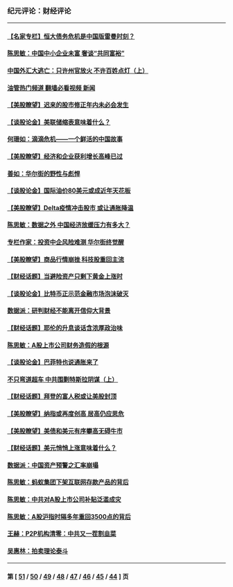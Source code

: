 ### 纪元评论：财经评论
---
#### [【名家专栏】恒大债务危机是中国版雷曼时刻？](../../pages/nsc1026/n13242613.md?09190330) 
#### [陈思敏：中国中小企业未富 奢谈“共同富裕”](../../pages/nsc1026/n13241213.md?09190330) 
#### [中国外汇大逃亡：只许州官放火 不许百姓点灯（上）](../../pages/nsc1026/n13228773.md?09190330) 
#### [油管热门频道 翻墙必看视频 新闻](ok?09190330)
#### [【美股瞭望】迟来的股市修正年内未必会发生](../../pages/nsc1026/n13223100.md?09190330) 
#### [【谈股论金】美联储缩表意味着什么？](../../pages/nsc1026/n13174610.md?09190330) 
#### [何珊如：滴滴危机——一个鲜活的中国故事](../../pages/nsc1026/n13151962.md?09190330) 
#### [【美股瞭望】经济和企业获利增长高峰已过](../../pages/nsc1026/n13134466.md?09190330) 
#### [善如：华尔街的野性与彪悍](../../pages/nsc1026/n13112664.md?09190330) 
#### [【谈股论金】国际油价80美元或成近年天花板](../../pages/nsc1026/n13108524.md?09190330) 
#### [【美股瞭望】Delta疫情冲击股市 或让通胀降温](../../pages/nsc1026/n13100297.md?09190330) 
#### [陈思敏：数据之外 中国经济放缓压力有多大？](../../pages/nsc1026/n13085576.md?09190330) 
#### [专栏作家：投资中企风险难测 华尔街终觉醒](../../pages/nsc1026/n13079366.md?09190330) 
#### [【美股瞭望】商品行情崩挫 科技股重回主流](../../pages/nsc1026/n13029798.md?09190330) 
#### [【财经话题】当避险资产只剩下黄金上涨时](../../pages/nsc1026/n12975626.md?09190330) 
#### [【谈股论金】比特币正示范金融市场泡沫破灭](../../pages/nsc1026/n12961769.md?09190330) 
#### [数据派：研判财经不能离开信仰大背景](../../pages/nsc1026/n12932684.md?09190330) 
#### [【财经话题】耶伦的升息谈话含浓厚政治味](../../pages/nsc1026/n12927299.md?09190330) 
#### [陈思敏：A股上市公司财务造假的根源](../../pages/nsc1026/n11229323.md?09190330) 
#### [【谈股论金】巴菲特也说通胀来了](../../pages/nsc1026/n12922463.md?09190330) 
#### [不只弯道超车 中共围剿特斯拉阴谋（上）](../../pages/nsc1026/n12919595.md?09190330) 
#### [【财经话题】拜登的富人税或让美股封顶](../../pages/nsc1026/n12899125.md?09190330) 
#### [【美股瞭望】纳指或再度创高 居高仍应思危](../../pages/nsc1026/n12878350.md?09190330) 
#### [【美股瞭望】美债和美元有序攀高无碍牛市](../../pages/nsc1026/n12844459.md?09190330) 
#### [【财经话题】美元悄悄上涨意味着什么？](../../pages/nsc1026/n12798222.md?09190330) 
#### [数据派：中国资产预警之汇率崩塌](../../pages/nsc1026/n12774242.md?09190330) 
#### [陈思敏：蚂蚁集团下架互联网存款产品的背后](../../pages/nsc1026/n12719862.md?09190330) 
#### [陈思敏：中共对A股上市公司补贴泛滥成灾](../../pages/nsc1026/n12713263.md?09190330) 
#### [陈思敏：A股沪指时隔多年重回3500点的背后](../../pages/nsc1026/n12675538.md?09190330) 
#### [王赫：P2P机构清零：中共又一茬割韭菜](../../pages/nsc1026/n12614544.md?09190330) 
#### [吴惠林：拍卖理论泰斗](../../pages/nsc1026/n12591360.md?09190330) 

---
#### 第 [ [51](./51.md?09190330) / [50](./50.md?09190330) / [49](./49.md?09190330) / [48](./48.md?09190330) / [47](./47.md?09190330) / [46](./46.md?09190330) / [45](./45.md?09190330) / [44](./44.md?09190330) ] 页
